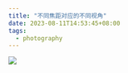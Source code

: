 ```yaml
---
title: "不同焦距对应的不同视角"
date: 2023-08-11T14:53:45+08:00
tags:
  - photography
---
```


![](https://res.weread.qq.com/wrepub/epub_40223839_20)
